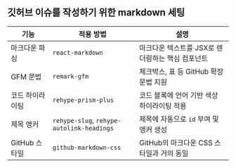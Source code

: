 ## 깃허브 이슈를 작성하기 위한 markdown 세팅
| 기능           | 적용 방법                          | 설명                                      |
|----------------|-----------------------------------|-------------------------------------------|
| 마크다운 파싱  | `react-markdown`                  | 마크다운 텍스트를 JSX로 렌더링하는 핵심 컴포넌트 |
| GFM 문법       | `remark-gfm`                      | 체크박스, 표 등 GitHub 확장 문법 지원 |
| 코드 하이라이팅| `rehype-prism-plus`               | 코드 블록에 언어 기반 색상 하이라이팅 적용 |
| 제목 앵커      | `rehype-slug`, `rehype-autolink-headings` | 제목에 자동으로 `id` 부여 및 앵커 생성     |
| GitHub 스타일  | `github-markdown-css`             | GitHub의 마크다운 CSS 스타일과 거의 동일   |
